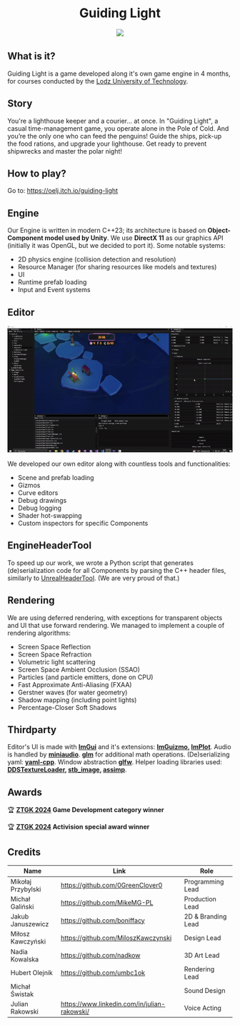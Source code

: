 <h1 align="center"><b>Guiding Light</b></h3>

<p align="center">
  <img src="readme_files/game.gif" />
</p>

## What is it?
Guiding Light is a game developed along it's own game engine in 4 months, for courses conducted by the [Lodz University of Technology](https://p.lodz.pl/).

## Story
You're a lighthouse keeper and a courier… at once. In "Guiding Light", a casual time-management game, you operate alone in the Pole of Cold. And you’re the only one who can feed the penguins! Guide the ships, pick-up the food rations, and upgrade your lighthouse. Get ready to prevent shipwrecks and master the polar night!

## How to play?
Go to: https://oelj.itch.io/guiding-light

## Engine
Our Engine is written in modern C++23; its architecture is based on **Object-Component model used by Unity**. We use **DirectX 11** as our graphics API (initially it was OpenGL, but we decided to port it). Some notable systems:
- 2D physics engine (collision detection and resolution)
- Resource Manager (for sharing resources like models and textures)
- UI
- Runtime prefab loading
- Input and Event systems

## Editor
<p align="center">
  <img src="readme_files/engine.gif" />
</p>
We developed our own editor along with countless tools and functionalities:

* Scene and prefab loading
* Gizmos
* Curve editors
* Debug drawings
* Debug logging
* Shader hot-swapping
* Custom inspectors for specific Components

## EngineHeaderTool
To speed up our work, we wrote a Python script that generates (de)serialization code
for all Components by parsing the C++ header files, similarly to [UnrealHeaderTool](https://docs.unrealengine.com/4.27/en-US/ProductionPipelines/BuildTools/UnrealHeaderTool/). (We are very proud of that.)

## Rendering
We are using deferred rendering, with exceptions for transparent objects and UI that use forward rendering.
We managed to implement a couple of rendering algorithms:
* Screen Space Reflection
* Screen Space Refraction
* Volumetric light scattering
* Screen Space Ambient Occlusion (SSAO)
* Particles (and particle emitters, done on CPU)
* Fast Approximate Anti-Aliasing (FXAA)
* Gerstner waves (for water geometry)
* Shadow mapping (including point lights)
* Percentage-Closer Soft Shadows

## Thirdparty
Editor's UI is made with **[ImGui](https://github.com/ocornut/imgui)** and it's extensions: **[ImGuizmo](https://github.com/CedricGuillemet/ImGuizmo), [ImPlot](https://github.com/epezent/implot)**. Audio is handled by **[miniaudio](https://github.com/mackron/miniaudio)**. **[glm](https://github.com/g-truc/glm)** for additional math operations. (De)serializing yaml: **[yaml-cpp](https://github.com/jbeder/yaml-cpp)**. Window abstraction **[glfw](https://github.com/glfw/glfw)**. Helper loading libraries used: **[DDSTextureLoader](https://github.com/Microsoft/DirectXTK/wiki/DDSTextureLoader), [stb_image](https://github.com/nothings/stb/blob/master/stb_image.h), [assimp](https://github.com/assimp/assimp)**.

## Awards
🏆 **[ZTGK 2024](https://gry.it.p.lodz.pl/main/index.php/pl/) Game Development category winner**

🏆 **[ZTGK 2024](https://gry.it.p.lodz.pl/main/index.php/pl/) Activision special award winner**

## Credits
| Name | Link | Role |
|------|--------|--------|
| Mikołaj Przybylski | https://github.com/0GreenClover0| Programming Lead |
| Michał Galiński | https://github.com/MikeMG-PL| Production Lead |
| Jakub Januszewicz  | https://github.com/boniffacy | 2D & Branding Lead |
| Miłosz Kawczyński  | https://github.com/MiloszKawczynski | Design Lead |
| Nadia Kowalska  | https://github.com/nadkow | 3D Art Lead |
| Hubert Olejnik | https://github.com/umbc1ok | Rendering Lead |
| Michał Świstak | | Sound Design |
| Julian Rakowski |https://www.linkedin.com/in/julian-rakowski/ |  Voice Acting |

